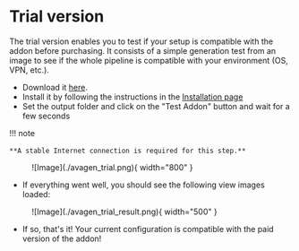 # Trial version

The trial version enables you to test if your setup is compatible with the addon before purchasing. It consists of a simple generation test from an image to see if the whole pipeline is compatible with your environment (OS, VPN, etc.).

* Download it [here](https://github.com/AvagenAddon/wiki/releases/download/v1.0/3DGenAddonTrial.zip).
* Install it by following the instructions in the [Installation page](./installation.md)
* Set the output folder and click on the "Test Addon" button and wait for a few seconds

!!! note

    **A stable Internet connection is required for this step.**

<figure markdown>
  ![Image](./avagen_trial.png){ width="800" }
</figure>

* If everything went well, you should see the following view images loaded:

<figure markdown>
  ![Image](./avagen_trial_result.png){ width="500" }
</figure>

* If so, that's it! Your current configuration is compatible with the paid version of the addon!


